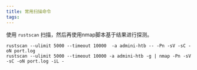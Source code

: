 ```yaml
---
title: 常用扫描命令
tags:
---
```



使用 `rustscan` 扫描，然后再使用nmap脚本基于结果进行探测。

```
rustscan --ulimit 5000 --timeout 10000  -a admini-htb -- -Pn -sV -sC -oN port.log
rustscan --ulimit 5000 --timeout 10000 -a admini-htb -g | nmap -Pn -sV -sC -oN port.log -iL -
```